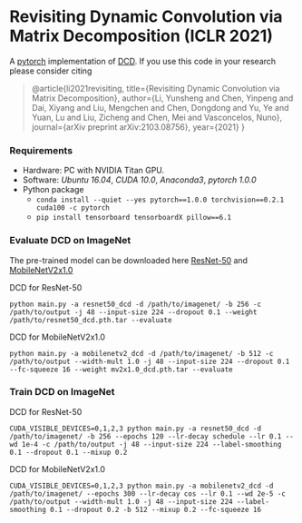# Revisiting Dynamic Convolution via Matrix Decomposition (ICLR 2021)
A [pytorch](http://pytorch.org/) implementation of [DCD](https://arxiv.org/abs/2103.08756).
If you use this code in your research please consider citing
>@article{li2021revisiting,
  title={Revisiting Dynamic Convolution via Matrix Decomposition},
  author={Li, Yunsheng and Chen, Yinpeng and Dai, Xiyang and Liu, Mengchen and Chen, Dongdong and Yu, Ye and Yuan, Lu and Liu, Zicheng and Chen, Mei and Vasconcelos, Nuno},
  journal={arXiv preprint arXiv:2103.08756},
  year={2021}
}
### Requirements

- Hardware: PC with NVIDIA Titan GPU.
- Software: *Ubuntu 16.04*, *CUDA 10.0*, *Anaconda3*, *pytorch 1.0.0*
- Python package
  - `conda install --quiet --yes pytorch==1.0.0 torchvision==0.2.1 cuda100 -c pytorch`
  - `pip install tensorboard tensorboardX pillow==6.1`


### Evaluate DCD on ImageNet

The pre-trained model can be downloaded here [ResNet-50](https://drive.google.com/file/d/14VUXecopj3aTu1s4IKdT2FsPt7Iq7BDK/view?usp=sharing) and [MobileNetV2x1.0](https://drive.google.com/file/d/1Nc8VsUTpm8NwWthwJUD75deJCbE_LHvk/view?usp=sharing)

DCD for ResNet-50

```
python main.py -a resnet50_dcd -d /path/to/imagenet/ -b 256 -c /path/to/output -j 48 --input-size 224 --dropout 0.1 --weight /path/to/resnet50_dcd.pth.tar --evaluate

```

DCD for MobileNetV2x1.0

```
python main.py -a mobilenetv2_dcd -d /path/to/imagenet/ -b 512 -c /path/to/output --width-mult 1.0 -j 48 --input-size 224 --dropout 0.1 --fc-squeeze 16 --weight mv2x1.0_dcd.pth.tar --evaluate

```

### Train DCD on ImageNet

DCD for ResNet-50

```
CUDA_VISIBLE_DEVICES=0,1,2,3 python main.py -a resnet50_dcd -d /path/to/imagenet/ -b 256 --epochs 120 --lr-decay schedule --lr 0.1 --wd 1e-4 -c /path/to/output -j 48 --input-size 224 --label-smoothing 0.1 --dropout 0.1 --mixup 0.2
```

DCD for MobileNetV2x1.0
```
CUDA_VISIBLE_DEVICES=0,1,2,3 python main.py -a mobilenetv2_dcd -d /path/to/imagenet/ --epochs 300 --lr-decay cos --lr 0.1 --wd 2e-5 -c /path/to/output --width-mult 1.0 -j 48 --input-size 224 --label-smoothing 0.1 --dropout 0.2 -b 512 --mixup 0.2 --fc-squeeze 16
```
